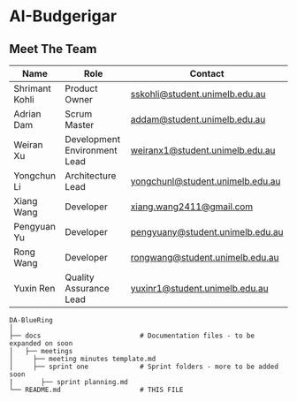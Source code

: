 ﻿# AI-Budgerigar
 
## Meet The Team
| **Name**              | **Role**                     | **Contact**                         |
| -----------           | -----------                  | -----------                         |
| Shrimant Kohli        | Product Owner                | sskohli@student.unimelb.edu.au      |
| Adrian Dam            | Scrum Master                 | addam@student.unimelb.edu.au        |
| Weiran Xu             | Development Environment Lead | weiranx1@student.unimelb.edu.au     |
| Yongchun Li           | Architecture Lead            | yongchunl@student.unimelb.edu.au    |
| Xiang Wang            | Developer                    | xiang.wang2411@gmail.com            |
| Pengyuan Yu           | Developer                    | pengyuany@student.unimelb.edu.au    |
| Rong Wang             | Developer                    | rongwang@student.unimelb.edu.au     |
| Yuxin Ren             | Quality Assurance Lead       | yuxinr1@student.unimelb.edu.au      |



```
DA-BlueRing
│
├── docs                         # Documentation files - to be expanded on soon
│   ├── meetings
│     ├── meeting minutes template.md
│     ├── sprint one             # Sprint folders - more to be added soon
|       ├── sprint planning.md
└── README.md                    # THIS FILE
```
